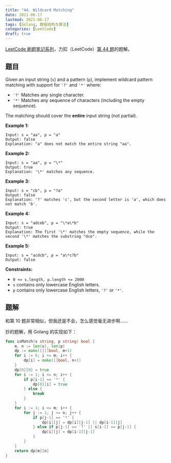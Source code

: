 ```yaml
---
title: "44. Wildcard Matching"
date: 2021-06-17
lastmod: 2021-06-17
tags: [Golang, 数据结构与算法]
categories: [LeetCode]
draft: true
---
```


[LeetCode 刷题笔记系列](/posts/leetcode/leetcode)，力扣（LeetCode）[第 44 题](https://leetcode-cn.com/problems/wildcard-matching)的题解。

<!--more-->

## 题目

Given an input string (`s`) and a pattern (`p`), implement wildcard pattern matching with support for `'?'` and `'*'` where:

- `'?'` Matches any single character.
- `'*'` Matches any sequence of characters (including the empty sequence).

The matching should cover the **entire** input string (not partial).

**Example 1:**

```text
Input: s = "aa", p = "a"
Output: false
Explanation: "a" does not match the entire string "aa".
```

**Example 2:**

```text
Input: s = "aa", p = "\*"
Output: true
Explanation: '\*' matches any sequence.
```

**Example 3:**

```text
Input: s = "cb", p = "?a"
Output: false
Explanation: '?' matches 'c', but the second letter is 'a', which does not match 'b'.
```

**Example 4:**

```text
Input: s = "adceb", p = "\*a\*b"
Output: true
Explanation: The first '\*' matches the empty sequence, while the second '\*' matches the substring "dce".
```

**Example 5:**

```text
Input: s = "acdcb", p = "a\*c?b"
Output: false
```

**Constraints:**

- `0 <= s.length, p.length <= 2000`
- `s` contains only lowercase English letters.
- `p` contains only lowercase English letters, `'?'` or `'*'`.

## 题解

和第 10 题非常相似，但我还是不会，怎么感觉毫无进步啊……

抄的题解，用 Golang 的实现如下：

```go
func isMatch(s string, p string) bool {
    m, n := len(s), len(p)
    dp := make([][]bool, m+1)
    for i := 0; i <= m; i++ {
        dp[i] = make([]bool, n+1)
    }
    dp[0][0] = true
    for i := 1; i <= n; i++ {
        if p[i-1] == '*' {
            dp[0][i] = true
        } else {
            break
        }
    }
    for i := 1; i <= m; i++ {
        for j := 1; j <= n; j++ {
            if p[j-1] == '*' {
                dp[i][j] = dp[i][j-1] || dp[i-1][j]
            } else if p[j-1] == '?' || s[i-1] == p[j-1] {
                dp[i][j] = dp[i-1][j-1]
            }
        }
    }
    return dp[m][n]
}
```
